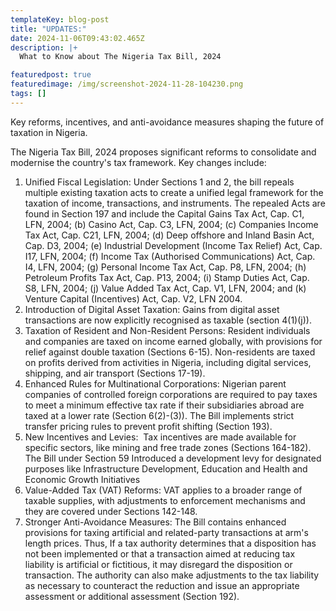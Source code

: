 ```yaml
---
templateKey: blog-post
title: "UPDATES:"
date: 2024-11-06T09:43:02.465Z
description: |+
  What to Know about The Nigeria Tax Bill, 2024 

featuredpost: true
featuredimage: /img/screenshot-2024-11-28-104230.png
tags: []
---
```



Key reforms, incentives, and anti-avoidance measures shaping the future of taxation in Nigeria. 

The Nigeria Tax Bill, 2024 proposes significant reforms to consolidate and modernise the country's tax framework. Key changes include:

1. Unified Fiscal Legislation: Under Sections 1 and 2, the bill repeals multiple existing taxation acts to create a unified legal framework for the taxation of income, transactions, and instruments. The repealed Acts are found in Section 197 and include the Capital Gains Tax Act, Cap. C1, LFN, 2004; (b) Casino Act, Cap. C3, LFN, 2004; (c) Companies Income Tax Act, Cap. C21, LFN, 2004; (d) Deep offshore and Inland Basin Act, Cap. D3, 2004; (e) Industrial Development (Income Tax Relief) Act, Cap. I17, LFN, 2004; (f) Income Tax (Authorised Communications) Act, Cap. I4, LFN, 2004; (g) Personal Income Tax Act, Cap. P8, LFN, 2004; (h) Petroleum Profits Tax Act, Cap. P13, 2004; (i) Stamp Duties Act, Cap. S8, LFN, 2004; (j) Value Added Tax Act, Cap. V1, LFN, 2004; and (k) Venture Capital (Incentives) Act, Cap. V2, LFN 2004. 
2. Introduction of Digital Asset Taxation: Gains from digital asset transactions are now explicitly recognised as taxable (section 4(1)(j)).
3. Taxation of Resident and Non-Resident Persons: Resident individuals and companies are taxed on income earned globally, with provisions for relief against double taxation (Sections 6-15). Non-residents are taxed on profits derived from activities in Nigeria, including digital services, shipping, and air transport (Sections 17-19).
4. Enhanced Rules for Multinational Corporations: Nigerian parent companies of controlled foreign corporations are required to pay taxes to meet a minimum effective tax rate if their subsidiaries abroad are taxed at a lower rate (Section 6(2)-(3)). The Bill implements strict transfer pricing rules to prevent profit shifting (Section 193).
5. New Incentives and Levies:  Tax incentives are made available for specific sectors, like mining and free trade zones (Sections 164-182). The Bill under Section 59 Introduced a development levy for designated purposes like Infrastructure Development, Education and Health and Economic Growth Initiatives
6. Value-Added Tax (VAT) Reforms: VAT applies to a broader range of taxable supplies, with adjustments to enforcement mechanisms and they are covered under Sections 142-148.
7. Stronger Anti-Avoidance Measures: The Bill contains enhanced provisions for taxing artificial and related-party transactions at arm's length prices. Thus, If a tax authority determines that a disposition has not been implemented or that a transaction aimed at reducing tax liability is artificial or fictitious, it may disregard the disposition or transaction. The authority can also make adjustments to the tax liability as necessary to counteract the reduction and issue an appropriate assessment or additional assessment (Section 192).